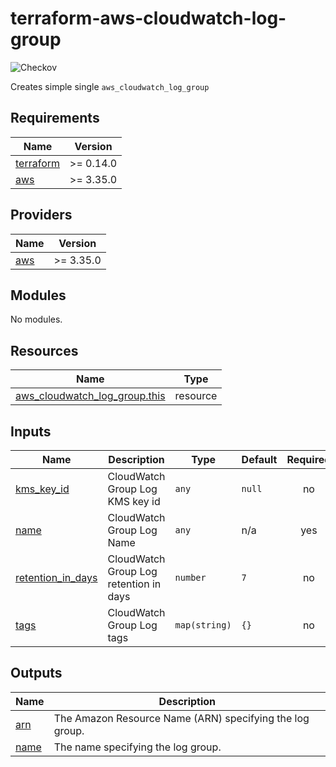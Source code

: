 # terraform-aws-cloudwatch-log-group

![Checkov](https://img.shields.io/github/workflow/status/mhmdio/terraform-aws-cloudwatch-log-group/Checkov?label=Checkov)

Creates simple single `aws_cloudwatch_log_group`

<!-- BEGIN_TF_DOCS -->
## Requirements

| Name                                                                      | Version   |
| ------------------------------------------------------------------------- | --------- |
| <a name="requirement_terraform"></a> [terraform](#requirement\_terraform) | >= 0.14.0 |
| <a name="requirement_aws"></a> [aws](#requirement\_aws)                   | >= 3.35.0 |

## Providers

| Name                                              | Version   |
| ------------------------------------------------- | --------- |
| <a name="provider_aws"></a> [aws](#provider\_aws) | >= 3.35.0 |

## Modules

No modules.

## Resources

| Name                                                                                                                              | Type     |
| --------------------------------------------------------------------------------------------------------------------------------- | -------- |
| [aws_cloudwatch_log_group.this](https://registry.terraform.io/providers/hashicorp/aws/latest/docs/resources/cloudwatch_log_group) | resource |

## Inputs

| Name                                                                                      | Description                            | Type          | Default | Required |
| ----------------------------------------------------------------------------------------- | -------------------------------------- | ------------- | ------- | :------: |
| <a name="input_kms_key_id"></a> [kms\_key\_id](#input\_kms\_key\_id)                      | CloudWatch Group Log KMS key id        | `any`         | `null`  |    no    |
| <a name="input_name"></a> [name](#input\_name)                                            | CloudWatch Group Log Name              | `any`         | n/a     |   yes    |
| <a name="input_retention_in_days"></a> [retention\_in\_days](#input\_retention\_in\_days) | CloudWatch Group Log retention in days | `number`      | `7`     |    no    |
| <a name="input_tags"></a> [tags](#input\_tags)                                            | CloudWatch Group Log tags              | `map(string)` | `{}`    |    no    |

## Outputs

| Name                                             | Description                                              |
| ------------------------------------------------ | -------------------------------------------------------- |
| <a name="output_arn"></a> [arn](#output\_arn)    | The Amazon Resource Name (ARN) specifying the log group. |
| <a name="output_name"></a> [name](#output\_name) | The name specifying the log group.                       |
<!-- END_TF_DOCS -->